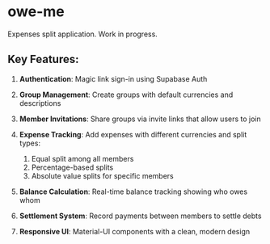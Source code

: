 # owe-me

Expenses split application. Work in progress.

## Key Features:

1. **Authentication**: Magic link sign-in using Supabase Auth
2. **Group Management**: Create groups with default currencies and descriptions
3. **Member Invitations**: Share groups via invite links that allow users to join
4. **Expense Tracking**: Add expenses with different currencies and split types:

   1. Equal split among all members
   2. Percentage-based splits
   3. Absolute value splits for specific members
5. **Balance Calculation**: Real-time balance tracking showing who owes whom
6. **Settlement System**: Record payments between members to settle debts
7. **Responsive UI**: Material-UI components with a clean, modern design
